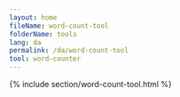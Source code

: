 ```yaml
---
layout: home
fileName: word-count-tool
folderName: tools
lang: da
permalink: /da/word-count-tool
tool: word-counter
---
```


{% include section/word-count-tool.html %}
